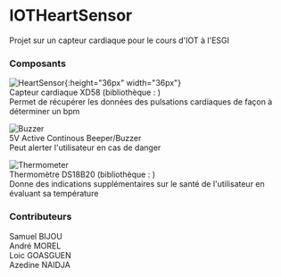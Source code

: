 # IOTHeartSensor  
Projet sur un capteur cardiaque pour le cours d'IOT à l'ESGI  


### Composants  

![HeartSensor](https://images-na.ssl-images-amazon.com/images/I/61bW-259FbL._SL1200_.jpg){:height="36px" width="36px"}  
Capteur cardiaque XD58            (bibliothèque : )  
Permet de récupérer les données des pulsations cardiaques de façon à déterminer un bpm  

![Buzzer](https://www.picclickimg.com/d/l400/pict/332068484518_/10pcs-5V-Active-Buzzer-Magnetic-Long-Continous-Beep.jpg)  
5V Active Continous Beeper/Buzzer  
Peut alerter l'utilisateur en cas de danger  

![Thermometer](http://www.lankatronics.com/pub/media/catalog/product/cache/image/500x500/e9c3970ab036de70892d86c6d221abfe/d/s/ds18b20_1.jpg)  
Thermomètre DS18B20               (bibliothèque : )  
Donne des indications supplémentaires sur le santé de l'utilisateur en évaluant sa température  



### Contributeurs  

Samuel BIJOU  
André MOREL  
Loic GOASGUEN  
Azedine NAIDJA  
